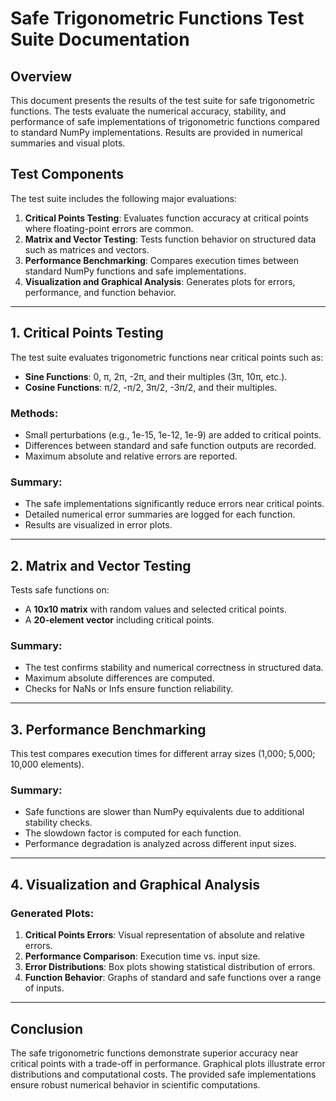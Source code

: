 # Safe Trigonometric Functions Test Suite Documentation

## Overview
This document presents the results of the test suite for safe trigonometric functions. The tests evaluate the numerical accuracy, stability, and performance of safe implementations of trigonometric functions compared to standard NumPy implementations. Results are provided in numerical summaries and visual plots.

## Test Components
The test suite includes the following major evaluations:

1. **Critical Points Testing**: Evaluates function accuracy at critical points where floating-point errors are common.
2. **Matrix and Vector Testing**: Tests function behavior on structured data such as matrices and vectors.
3. **Performance Benchmarking**: Compares execution times between standard NumPy functions and safe implementations.
4. **Visualization and Graphical Analysis**: Generates plots for errors, performance, and function behavior.

---

## 1. Critical Points Testing
The test suite evaluates trigonometric functions near critical points such as:

- **Sine Functions**: 0, π, 2π, -2π, and their multiples (3π, 10π, etc.).
- **Cosine Functions**: π/2, -π/2, 3π/2, -3π/2, and their multiples.

### Methods:
- Small perturbations (e.g., 1e-15, 1e-12, 1e-9) are added to critical points.
- Differences between standard and safe function outputs are recorded.
- Maximum absolute and relative errors are reported.

### Summary:
- The safe implementations significantly reduce errors near critical points.
- Detailed numerical error summaries are logged for each function.
- Results are visualized in error plots.

---

## 2. Matrix and Vector Testing
Tests safe functions on:
- A **10x10 matrix** with random values and selected critical points.
- A **20-element vector** including critical points.

### Summary:
- The test confirms stability and numerical correctness in structured data.
- Maximum absolute differences are computed.
- Checks for NaNs or Infs ensure function reliability.

---

## 3. Performance Benchmarking
This test compares execution times for different array sizes (1,000; 5,000; 10,000 elements).

### Summary:
- Safe functions are slower than NumPy equivalents due to additional stability checks.
- The slowdown factor is computed for each function.
- Performance degradation is analyzed across different input sizes.

---

## 4. Visualization and Graphical Analysis
### Generated Plots:
1. **Critical Points Errors**: Visual representation of absolute and relative errors.
2. **Performance Comparison**: Execution time vs. input size.
3. **Error Distributions**: Box plots showing statistical distribution of errors.
4. **Function Behavior**: Graphs of standard and safe functions over a range of inputs.

---

## Conclusion
The safe trigonometric functions demonstrate superior accuracy near critical points with a trade-off in performance. Graphical plots illustrate error distributions and computational costs. The provided safe implementations ensure robust numerical behavior in scientific computations.

